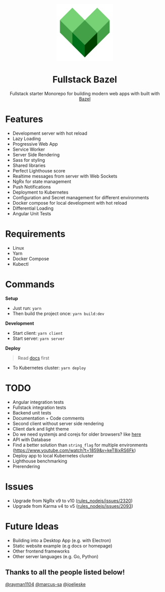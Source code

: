 <div align="center">
  <a href="https://github.com/flolu/fullstack-bazel">
    <img width="180px" height="auto" src="./services/client/assets/icons/icon-192x192.png" />
  </a>
  <br>
  <h1>Fullstack Bazel</h1>
  <p>
    Fullstack starter Monorepo for building modern web apps with built with <a href="https://bazel.build">Bazel</a>
  </p>
</div>

# Features

- Development server with hot reload
- Lazy Loading
- Progressive Web App
- Service Worker
- Server Side Rendering
- Sass for styling
- Shared libraries
- Perfect Lighthouse score
- Realtime messages from server with Web Sockets
- NgRx for state management
- Push Notifications
- Deployment to Kubernetes
- Configuration and Secret management for different environments
- Docker compose for local development with hot reload
- Differential Loading
- Angular Unit Tests

# Requirements

- Linux
- Yarn
- Docker Compose
- Kubectl

# Commands

**Setup**

- Just run: `yarn`
- Then build the project once: `yarn build:dev`

**Development**

- Start client: `yarn client`
- Start server: `yarn server`

**Deploy**

> Read [docs](docs/gke-deployment.md) first

- To Kubernetes cluster: `yarn deploy`

# TODO

- Angular integration tests
- Fullstack integration tests
- Backend unit tests
- Documentation + Code comments
- Second client without server side rendering
- Client dark and light theme
- Do we need systemjs and corejs for older browsers? like [here](https://github.com/bazelbuild/rules_nodejs/blob/c344401524dd29882bccd1123e3691b1e27b5c82/examples/angular/src/BUILD.bazel#L254)
- API with Database
- Find a better solution than `string_flag` for multiple environments (https://www.youtube.com/watch?t=1859&v=keT8ixRS6Fk)
- Deploy app to local Kubernetes cluster
- Lighthouse benchmarking
- Prerendering

# Issues

- Upgrade from NgRx v9 to v10 ([rules_nodejs/issues/2320](https://github.com/bazelbuild/rules_nodejs/issues/2320))
- Upgrade from Karma v4 to v5 ([rules_nodejs/issues/2093](https://github.com/bazelbuild/rules_nodejs/issues/2093))

# Future Ideas

- Building into a Desktop App (e.g. with Electron)
- Static website example (e.g docs or homepage)
- Other frontend frameworks
- Other server languages (e.g. Go, Python)

## Thanks to all the people listed below!

[@rayman1104](https://github.com/rayman1104) [@marcus-sa](https://github.com/marcus-sa) [@joeljeske](https://github.com/joeljeske)
